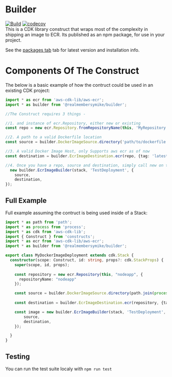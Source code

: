 # Builder

[![Build](https://github.com/realmembersymike/builder/actions/workflows/ci.yml/badge.svg)](https://github.com/realmembersymike/builder/actions/workflows/ci.yml)
[![codecov](https://codecov.io/github/realmembersymike/builder/graph/badge.svg?token=T7IZ1WWXPB)](https://codecov.io/github/realmembersymike/builder)  
This is a CDK library construct that wraps most of the complexity in shipping an image to ECR. Its published as an npm package, for use in your project.

See the [packages tab](https://github.com/realmembersymike/builder/pkgs/npm/builder) tab for latest version and installation info.


# Components Of The Construct

The below is a basic example of how the contruct could be used in an existing CDK project:

```typescript
import * as ecr from 'aws-cdk-lib/aws-ecr';
import * as builder from '@realmembersymike/builder';

//The Construct requires 3 things - 

//1. and instance of ecr.Repository, either new or existing
const repo = new ecr.Repository.fromRepositoryName(this, 'MyRepository', 'latest');

//2. A path to a valid Dockerfile location
const source = builder.DockerImageSource.directory('path/to/dockerfile');

//3. A valid Docker Image Host, only Supports aws ecr as of now
const destination = builder.EcrImageDestination.ecr(repo, {tag: 'latest'});

//4. Once you have a repo, source and destination, simply call new on the builder
  new builder.EcrImageBuilder(stack, 'TestDeployment', {
    source,
    destination,
});
```


## Full Example

Full example assuming the contruct is being used inside of a Stack:

```typescript
import * as path from 'path';
import * as process from 'process';
import * as cdk from 'aws-cdk-lib';
import { Construct } from 'constructs';
import * as ecr from 'aws-cdk-lib/aws-ecr';
import * as builder from '@realmembersymike/builder';

export class MyDockerImageDeployment extends cdk.Stack {
  constructor(scope: Construct, id: string, props?: cdk.StackProps) {
    super(scope, id, props);
    
    const repository = new ecr.Repository(this, "nodeapp", {
      repositoryName: "nodeapp"
    });

    const source = builder.DockerImageSource.directory(path.join(process.cwd()));
    
    const destination = builder.EcrImageDestination.ecr(repository, {tag: 'latest'});

    const image = new builder.EcrImageBuilder(stack, 'TestDeployment', {
        source,
        destination,
    });

  }
}

```

## Testing

You can run the test suite localy with `npm run test`

